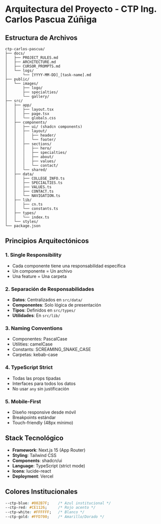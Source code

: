 # Arquitectura del Proyecto - CTP Ing. Carlos Pascua Zúñiga

## Estructura de Archivos

```
ctp-carlos-pascua/
├── docs/
│   ├── PROJECT_RULES.md
│   ├── ARCHITECTURE.md
│   ├── CURSOR_PROMPTS.md
│   └── logs/
│       └── [YYYY-MM-DD]_[task-name].md
├── public/
│   └── images/
│       ├── logo/
│       ├── specialties/
│       └── gallery/
├── src/
│   ├── app/
│   │   ├── layout.tsx
│   │   ├── page.tsx
│   │   └── globals.css
│   ├── components/
│   │   ├── ui/ (shadcn components)
│   │   ├── layout/
│   │   │   ├── header/
│   │   │   └── footer/
│   │   ├── sections/
│   │   │   ├── hero/
│   │   │   ├── specialties/
│   │   │   ├── about/
│   │   │   ├── values/
│   │   │   └── contact/
│   │   └── shared/
│   ├── data/
│   │   ├── COLLEGE_INFO.ts
│   │   ├── SPECIALTIES.ts
│   │   ├── VALUES.ts
│   │   ├── CONTACT.ts
│   │   └── NAVIGATION.ts
│   ├── lib/
│   │   ├── cn.ts
│   │   └── constants.ts
│   ├── types/
│   │   └── index.ts
│   └── styles/
└── package.json
```

## Principios Arquitectónicos

### 1. Single Responsibility
- Cada componente tiene una responsabilidad específica
- Un componente = Un archivo
- Una feature = Una carpeta

### 2. Separación de Responsabilidades
- **Datos**: Centralizados en `src/data/`
- **Componentes**: Solo lógica de presentación
- **Tipos**: Definidos en `src/types/`
- **Utilidades**: En `src/lib/`

### 3. Naming Conventions
- Componentes: PascalCase
- Utilities: camelCase
- Constants: SCREAMING_SNAKE_CASE
- Carpetas: kebab-case

### 4. TypeScript Strict
- Todas las props tipadas
- Interfaces para todos los datos
- No usar `any` sin justificación

### 5. Mobile-First
- Diseño responsive desde móvil
- Breakpoints estándar
- Touch-friendly (48px mínimo)

## Stack Tecnológico

- **Framework**: Next.js 15 (App Router)
- **Styling**: Tailwind CSS
- **Components**: shadcn/ui
- **Language**: TypeScript (strict mode)
- **Icons**: lucide-react
- **Deployment**: Vercel

## Colores Institucionales

```css
--ctp-blue: #002B7F;    /* Azul institucional */
--ctp-red: #CE1126;     /* Rojo acento */
--ctp-white: #FFFFFF;   /* Blanco */
--ctp-gold: #FFD700;    /* Amarillo/Dorado */
```
